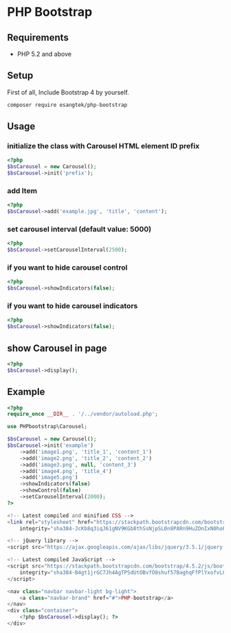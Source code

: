 # PHP Bootstrap

## Requirements

- PHP 5.2 and above

## Setup

First of all, Include Bootstrap 4 by yourself.

```bash
composer require esangtek/php-bootstrap
```

## Usage

### initialize the class with Carousel HTML element ID prefix

```php
<?php
$bsCarousel = new Carousel();
$bsCarousel->init('prefix');
```

### add Item

```php
<?php
$bsCarousel->add('example.jpg', 'title', 'content');
```

### set carousel interval (default value: 5000)

```php
<?php
$bsCarousel->setCarouselInterval(2500);
```

### if you want to hide carousel control

```php
<?php
$bsCarousel->showIndicators(false);
```

### if you want to hide carousel indicators

```php
<?php
$bsCarousel->showIndicators(false);
```

## show Carousel in page

```php
<?php
$bsCarousel->display();
```

## Example

```php
<?php
require_once __DIR__ . '/../vendor/autoload.php';

use PHPbootstrap\Carousel;

$bsCarousel = new Carousel();
$bsCarousel->init('example')
    ->add('image1.png', 'title_1', 'content_1')
    ->add('image2.png', 'title_2', 'content_2')
    ->add('image3.png', null, 'content_3')
    ->add('image4.png', 'title_4')
    ->add('image5.png')
    ->showIndicators(false)
    ->showControl(false)
    ->setCarouselInterval(2000);
?>

<!-- Latest compiled and minified CSS -->
<link rel="stylesheet" href="https://stackpath.bootstrapcdn.com/bootstrap/4.5.2/css/bootstrap.min.css"
    integrity="sha384-JcKb8q3iqJ61gNV9KGb8thSsNjpSL0n8PARn9HuZOnIxN0hoP+VmmDGMN5t9UJ0Z" crossorigin="anonymous">

<!-- jQuery library -->
<script src="https://ajax.googleapis.com/ajax/libs/jquery/3.5.1/jquery.min.js"></script>

<!-- Latest compiled JavaScript -->
<script src="https://stackpath.bootstrapcdn.com/bootstrap/4.5.2/js/bootstrap.min.js"
    integrity="sha384-B4gt1jrGC7Jh4AgTPSdUtOBvfO8shuf57BaghqFfPlYxofvL8/KUEfYiJOMMV+rV" crossorigin="anonymous">
</script>

<nav class="navbar navbar-light bg-light">
    <a class="navbar-brand" href="#">PHP-bootstrap</a>
</nav>
<div class="container">
    <?php $bsCarousel->display(); ?>
</div>
```
